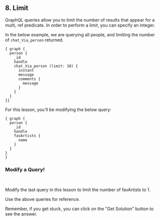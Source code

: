 ## 8. Limit

GraphQL queries allow you to limit the number of results that appear for a multi, ref predicate. In order to perform a limit, you can specify an integer.

In the below example, we are querying all people, and limiting the number of `chat_Via_person` returned.

```
{ graph {
  person {
    _id
    handle
    chat_Via_person (limit: 10) {
      instant
      message
      comments {
        message
      }
    }
  }
}}
```

For this lesson, you'll be modifying the below query:

```
{ graph {
  person {
    _id
    handle
    favArtists {
      name
    }
  }
}
}
```

<div class="challenge">
<h3>Modify a Query!</h3>
<br/>
<p>Modify the last query in this lesson to limit the number of favArtists to 1.</p> 

<p>Use the above queries for reference.</p>
<p>Remember, if you get stuck, you can click on the "Get Solution" button to see the answer.</p>
</div>
<br/>
<br/>


